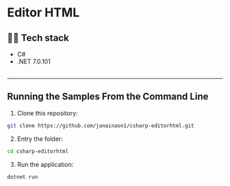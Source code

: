 # Editor HTML

## 👨‍💻 Tech stack

- C#
- .NET 7.0.101
<br /><br />
---

## Running the Samples From the Command Line

1. Clone this repository:
```bash 
git clone https://github.com/janainaon1/csharp-editorhtml.git
```

2. Entry the folder:
```bash 
cd csharp-editorhtml
```

3. Run the application:
```bash 
dotnet run 
```
